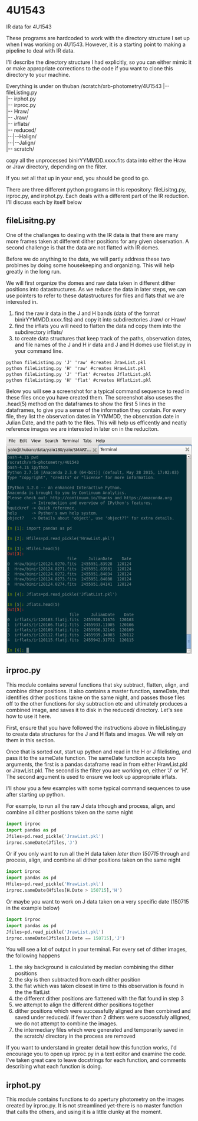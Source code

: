 # 4U1543
IR data for 4U1543

These programs are hardcoded to work with the directory structure I set up when I was working on 4U1543. However, it is a starting point to making a pipeline to deal with IR data. 

I'll describe the directory structure I had explicitly, so you can either mimic it or make appropriate corrections to the code if you want to clone this directory to your machine.

Everything is under on thuban
/scratch/xrb-photometry/4U1543
|-- fileListing.py  
|-- irphot.py  
|-- irproc.py  
|-- Hraw/  
|-- Jraw/  
|-- irflats/  
|-- reduced/  
|⋅⋅⋅|--Halign/  
|⋅⋅⋅|--Jalign/  
|-- scratch/  

copy all the unprocessed binirYYMMDD.xxxx.fits data into either the Hraw or Jraw directory, depending on the filter.

If you set all that up in your end, you should be good to go.

There are three different python programs in this repository: fileLisitng.py, irproc.py, and irphot.py. Each deals with a different part of the IR reduction. I'll discuss each by itself below

## fileLisitng.py

One of the challanges to dealing with the IR data is that there are many more frames taken at different dither positions for any given observation. A second challenge is that the data are not flatted with IR domes. 

Before we do anything to the data, we will partly address these two problmes by doing some housekeeping and organizing. This will help greatly in the long run.

We will first organize the domes and raw data taken in different dither positions into datastructures. As we reduce the data in later steps, we can use pointers to refer to these datastructures for files and flats that we are interested in.

1. find the raw ir data in the J and H bands (data of the format binirYYMMDD.xxxx.fits) and copy it into subdirectories Jraw/ or Hraw/
2. find the irflats you will need to flatten the data nd copy them into the subdirectory irflats/
3. to create data structures that keep track of the paths, observation dates, and file names of the J and H ir data and J and H domes use filelist.py in your command line.
```shell
python fileListing.py 'J' 'raw' #creates JrawList.pkl
python fileListing.py 'H' 'raw' #creates HrawList.pkl
python fileListing.py 'J' 'flat' #creates JflatList.pkl
python fileListing.py 'H' 'flat' #creates HflatList.pkl
```

Below you will see a screenshot for a typical command sequence to read in these files once you have created them. The screenshot also useses the .head(5) method on the dataframes to show the first 5 lines in the dataframes, to give you a sense of the information they contain. For every file, they list the observation dates in YYMMDD, the observation date in Julian Date, and the path to the files. This will help us efficently and neatly reference images we are interested in later on in the reduciton.

![first 5 lines of HrawList.pkl and JflatList.pkl](https://github.com/ih64/4U1543/blob/master/tutorial_images/flatpkl_and_filespkl.png)

## irproc.py

This module contains several functions that sky subtract, flatten, align, and combine dither positions. It also contains a master function, sameDate, that identifies dither positions takne on the same night, and passes those files off to the other functions for sky subtraction etc and ultimately produces a combined image, and saves it to disk in the reduced/ directory. Let's see how to use it here.

First, ensure that you have followed the instructions above in fileListing.py to create data structures for the J and H flats and images. We will rely on them in this section.

Once that is sorted out, start up python and read in the H or J filelisting, and pass it to the sameDate function. The sameDate function accepts two arguments, the first is a pandas dataframe read in from either HrawList.pkl or JrawList.pkl. The second is the filter you are working on, either 'J' or 'H'. The second argument is used to ensure we look up appropriate irflats. 

I'll show you a few examples with some typical command sequences to use after starting up python. 

For example, to run all the raw J data trhough and process, align, and combine all dither positions taken on the same night
```python
import irproc
import pandas as pd
Jfiles=pd.read_pickle('JrawList.pkl')
irproc.sameDate(Jfiles,'J')
```

Or if you only want to run all the H data taken *later than 150715* through and process, align, and combine all dither positions taken on the same night

```python
import irproc
import pandas as pd
Hfiles=pd.read_pickle('HrawList.pkl')
irproc.sameDate(Hfiles[H.Date > 150715],'H')
```

Or maybe you want to work on J data taken on a very specific date (150715 in the example below)
```python
import irproc
import pandas as pd
Jfiles=pd.read_pickle('JrawList.pkl')
irproc.sameDate(Jfiles[J.Date == 150715],'J')
```

You will see a lot of output in your terminal. For every set of dither images, the following happens

1. the sky background is calculated by median combining the dither positions
2. the sky is then subtracted from each dither position
3. the flat which was taken closest in time to this observation is found in the the flatList
4. the different dither positions are flattened with the flat found in step 3
5. we attempt to align the different dither positions together
6. dither positions which were successfully aligned are then combined and saved under reduced/. if fewer than 2 dithers were successfuly alligned, we do not attempt to combine the images.
7. the intermediary files which were generated and temporarily saved in the scratch/ directory in the process are removed

If you want to understand in greater detail how this function works, I'd encourage you to open up irproc.py in a text editor and examine the code. I've taken great care to leave docstrings for each function, and comments describing what each function is doing.

## irphot.py

This module contains functions to do apertury photometry on the images created by irproc.py. It is not streamlined yet-there is no master function that calls the others, and using it is a little clunky at the moment. 
